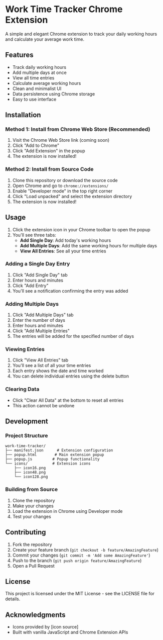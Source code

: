 # Work Time Tracker Chrome Extension

A simple and elegant Chrome extension to track your daily working hours and calculate your average work time.

## Features

- Track daily working hours
- Add multiple days at once
- View all time entries
- Calculate average working hours
- Clean and minimalist UI
- Data persistence using Chrome storage
- Easy to use interface

## Installation

### Method 1: Install from Chrome Web Store (Recommended)
1. Visit the Chrome Web Store link (coming soon)
2. Click "Add to Chrome"
3. Click "Add Extension" in the popup
4. The extension is now installed!

### Method 2: Install from Source Code
1. Clone this repository or download the source code
2. Open Chrome and go to `chrome://extensions/`
3. Enable "Developer mode" in the top right corner
4. Click "Load unpacked" and select the extension directory
5. The extension is now installed!

## Usage

1. Click the extension icon in your Chrome toolbar to open the popup
2. You'll see three tabs:
   - **Add Single Day**: Add today's working hours
   - **Add Multiple Days**: Add the same working hours for multiple days
   - **View All Entries**: See all your time entries

### Adding a Single Day Entry
1. Click "Add Single Day" tab
2. Enter hours and minutes
3. Click "Add Entry"
4. You'll see a notification confirming the entry was added

### Adding Multiple Days
1. Click "Add Multiple Days" tab
2. Enter the number of days
3. Enter hours and minutes
4. Click "Add Multiple Entries"
5. The entries will be added for the specified number of days

### Viewing Entries
1. Click "View All Entries" tab
2. You'll see a list of all your time entries
3. Each entry shows the date and time worked
4. You can delete individual entries using the delete button

### Clearing Data
- Click "Clear All Data" at the bottom to reset all entries
- This action cannot be undone

## Development

### Project Structure
```
work-time-tracker/
├── manifest.json      # Extension configuration
├── popup.html        # Main extension popup
├── popup.js         # Popup functionality
└── icons/           # Extension icons
    ├── icon16.png
    ├── icon48.png
    └── icon128.png
```

### Building from Source
1. Clone the repository
2. Make your changes
3. Load the extension in Chrome using Developer mode
4. Test your changes

## Contributing

1. Fork the repository
2. Create your feature branch (`git checkout -b feature/AmazingFeature`)
3. Commit your changes (`git commit -m 'Add some AmazingFeature'`)
4. Push to the branch (`git push origin feature/AmazingFeature`)
5. Open a Pull Request

## License

This project is licensed under the MIT License - see the LICENSE file for details.

## Acknowledgments

- Icons provided by [icon source]
- Built with vanilla JavaScript and Chrome Extension APIs 